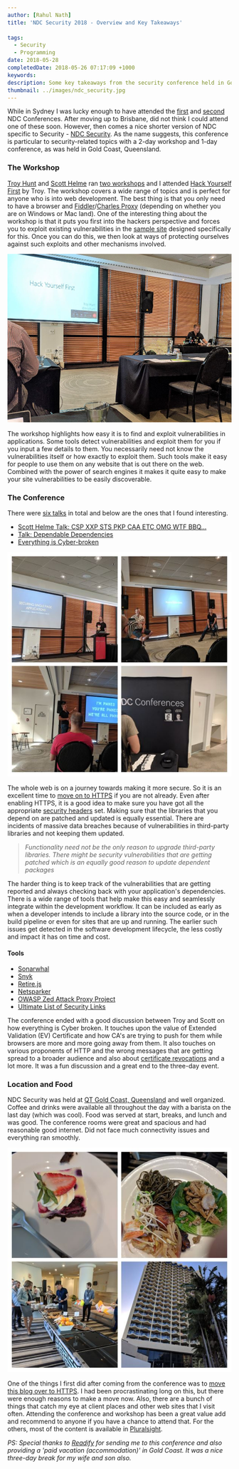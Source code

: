 ```yaml
---
author: [Rahul Nath]
title: 'NDC Security 2018 - Overview and Key Takeaways'
  
tags:
  - Security
  - Programming
date: 2018-05-28
completedDate: 2018-05-26 07:17:09 +1000
keywords:
description: Some key takeaways from the security conference held in Gold Coast.
thumbnail: ../images/ndc_security.jpg
---
```


While in Sydney I was lucky enough to have attended the [first](https://www.rahulpnath.com/blog/ndc-sydney/) and [second](https://www.rahulpnath.com/blog/ndc-sydney-2017/) NDC Conferences. After moving up to Brisbane, did not think I could attend one of these soon. However, then comes a nice shorter version of NDC specific to Security - [NDC Security](https://ndcsecurity.com.au/). As the name suggests, this conference is particular to security-related topics with a 2-day workshop and 1-day conference, as was held in Gold Coast, Queensland.

### The Workshop

[Troy Hunt](https://www.troyhunt.com/) and [Scott Helme](https://scotthelme.co.uk/) ran [two workshops](https://ndcsecurity.com.au/workshops/) and I attended [Hack Yourself First](https://ndcsecurity.com.au/workshop/hack-yourself-first-how-to-go-on-the-cyber-offence/) by Troy. The workshop covers a wide range of topics and is perfect for anyone who is into web development. The best thing is that you only need to have a browser and [Fiddler](https://www.telerik.com/download/fiddler)/[Charles Proxy](https://www.charlesproxy.com/download/) (depending on whether you are on Windows or Mac land). One of the interesting thing about the workshop is that it puts you first into the hackers perspective and forces you to exploit existing vulnerabilities in the [sample site](http://hackyourselffirst.troyhunt.com/) designed specifically for this. Once you can do this, we then look at ways of protecting ourselves against such exploits and other mechanisms involved.

<img src="../images/ndc_security_hyf.jpg" class="center" alt="Hack yourself first, Troy Hunt">

The workshop highlights how easy it is to find and exploit vulnerabilities in applications. Some tools detect vulnerabilities and exploit them for you if you input a few details to them. You necessarily need not know the vulnerabilities itself or how exactly to exploit them. Such tools make it easy for people to use them on any website that is out there on the web. Combined with the power of search engines it makes it quite easy to make your site vulnerabilities to be easily discoverable.

### The Conference

There were [six talks](https://ndcsecurity.com.au/agenda/) in total and below are the ones that I found interesting.

- [Scott Helme Talk: CSP XXP STS PKP CAA ETC OMG WTF BBQ…](https://ndcsecurity.com.au/talk/csp-xxp-sts-pkp-caa-etc-omg-wtf-bbq/)
- [Talk: Dependable Dependencies](https://ndcsecurity.com.au/talk/dependable-dependencies/)
- [Everything is Cyber-broken](https://ndcsecurity.com.au/talk/everything-is-cyber-broken/)

<img src="../images/ndc_security_conference.jpg" class="center" alt="NDC Securtiy, 2018 - Conference">

The whole web is on a journey towards making it more secure. So it is an excellent time to [move on to HTTPS](https://www.rahulpnath.com/blog/https-for-free-and-why-you-should-care/) if you are not already. Even after enabling HTTPS, it is a good idea to make sure you have got all the appropriate [security headers](https://securityheaders.com/) set. Making sure that the libraries that you depend on are patched and updated is equally essential.
There are incidents of massive data breaches because of vulnerabilities in third-party libraries and not keeping them updated.

> _Functionality need not be the only reason to upgrade third-party libraries. There might be security vulnerabilities that are getting patched which is an equally good reason to update dependent packages_

The harder thing is to keep track of the vulnerabilities that are getting reported and always checking back with your application's dependencies. There is a wide range of tools that help make this easy and seamlessly integrate within the development workflow. It can be included as early as when a developer intends to include a library into the source code, or in the build pipeline or even for sites that are up and running. The earlier such issues get detected in the software development lifecycle, the less costly and impact it has on time and cost.

#### **Tools**

- [Sonarwhal](https://sonarwhal.com/scanner/)
- [Snyk](https://snyk.io/)
- [Retire.js](https://retirejs.github.io/retire.js/)
- [Netsparker](https://www.netsparker.com/)
- [OWASP Zed Attack Proxy Project](https://www.owasp.org/index.php/OWASP_Zed_Attack_Proxy_Project)
- [Ultimate List of Security Links](https://www.troyhunt.com/troys-ultimate-list-of-security-links/)

The conference ended with a good discussion between Troy and Scott on how everything is Cyber broken. It touches upon the value of Extended Validation (EV) Certificate and how CA's are trying to push for them while browsers are more and more going away from them. It also touches on various proponents of HTTP and the wrong messages that are getting spread to a broader audience and also about [certificate revocations](https://scotthelme.co.uk/revocation-is-broken/) and a lot more. It was a fun discussion and a great end to the three-day event.

### Location and Food

NDC Security was held at [QT Gold Coast, Queensland](https://www.qthotelsandresorts.com/gold-coast/) and well organized. Coffee and drinks were available all throughout the day with a barista on the last day (which was cool). Food was served at start, breaks, and lunch and was good. The conference rooms were great and spacious and had reasonable good internet. Did not face much connectivity issues and everything ran smoothly.

<img src="../images/ndc_security_food_location.jpg" class="center" alt="NDC Securtiy, 2018 - Food and Location">

One of the things I first did after coming from the conference was to [move this blog over to HTTPS](https://www.rahulpnath.com/blog/https-for-free-and-why-you-should-care/). I had been procrastinating long on this, but there were enough reasons to make a move now. Also, there are a bunch of things that catch my eye at client places and other web sites that I visit often. Attending the conference and workshop has been a great value add and recommend to anyone if you have a chance to attend that. For the others, most of the content is available in [Pluralsight](https://www.pluralsight.com/).

_PS: Special thanks to [Readify](https://www.rahulpnath.com/blog/finding-a-job-abroad/) for sending me to this conference and also providing a 'paid vacation (accommodation)' in Gold Coast. It was a nice three-day break for my wife and son also._
